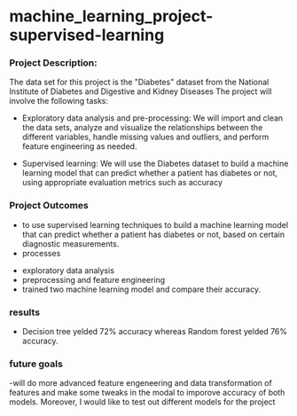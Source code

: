 # machine_learning_project-supervised-learning


### Project Description:

The data set for this project is the "Diabetes" dataset from the National Institute of Diabetes and Digestive and Kidney Diseases 
The project will involve the following tasks:

-	Exploratory data analysis and pre-processing: We will import and clean the data sets, analyze and visualize the relationships between the different variables, handle missing values and outliers, and perform feature engineering as needed.

-	Supervised learning: We will use the Diabetes dataset to build a machine learning model that can predict whether a patient has diabetes or not, using appropriate evaluation metrics such as accuracy

### Project Outcomes

 - to use supervised learning techniques to build a machine learning model that can predict whether a patient has diabetes or not, based on certain diagnostic measurements.
 - processes
 * exploratory data analysis
 * preprocessing and feature engineering
 * trained two machine learning model and compare their accuracy. 


 ### results 

  - Decision tree yelded 72% accuracy whereas Random forest yelded 76% accuracy.

  ### future goals 

-will do more advanced feature engeneering and data transformation of features and make some tweaks in the modal to imporove accuracy of both models. Moreover, I would like to test out different models for the project